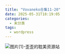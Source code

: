 ```yaml
---
title: "Vovaneko合集11-20"
date: 2025-05-31T18:19:05
categories:
  - 未分类
tags:
  - wordpress
---
```


![图片[1]-歪歪的耽美资源站](/images/saka%e5%a4%aa%e5%a4%aa28-%e6%9f%94%e9%81%93%e9%98%9f%e7%9a%84%e9%98%b3%e5%88%9a%e9%98%9f%e9%95%bf%e8%ae%a9%e5%8e%9f%e6%9c%ac%e5%b0%b1%e5%be%88%e7%81%ab%e7%88%86%e7%9a%84%e6%9f%94%e9%81%93%e9%a6%86-0.jpg)
